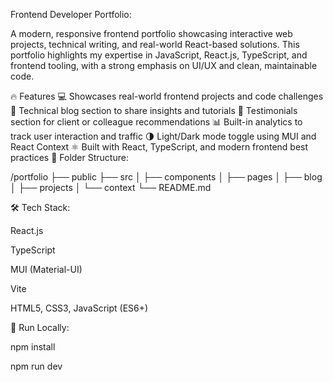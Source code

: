 Frontend Developer Portfolio:

A modern, responsive frontend portfolio showcasing interactive web projects, technical writing, and real-world React-based solutions. This portfolio highlights my expertise in JavaScript, React.js, TypeScript, and frontend tooling, with a strong emphasis on UI/UX and clean, maintainable code.

🔥 Features
💻 Showcases real-world frontend projects and code challenges
📘 Technical blog section to share insights and tutorials
💬 Testimonials section for client or colleague recommendations
📊 Built-in analytics to track user interaction and traffic
🌗 Light/Dark mode toggle using MUI and React Context
⚛️ Built with React, TypeScript, and modern frontend best practices
📁 Folder Structure:

/portfolio ├── public ├── src │ ├── components │ ├── pages │ ├── blog │ ├── projects │ └── context └── README.md

🛠️ Tech Stack:

React.js

TypeScript

MUI (Material-UI)

Vite

HTML5, CSS3, JavaScript (ES6+)

🚀 Run Locally:

npm install

npm run dev
